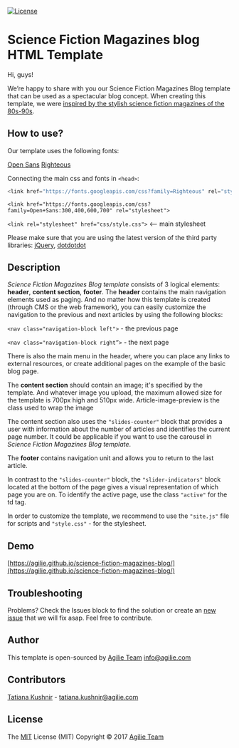[![License](https://img.shields.io/github/license/mashape/apistatus.svg)](https://github.com/agilie/Rails-Application-Template)

# Science Fiction Magazines blog HTML Template

Hi, guys!

We’re happy to share with you our Science Fiction Magazines Blog template that can be used as a spectacular blog concept. When creating this template, we were [inspired by the stylish science fiction magazines of the 80s-90s](https://dribbble.com/shots/3453444-Blog). 

## How to use?
Our template uses the following fonts:

[Open Sans](https://fonts.google.com/specimen/Open+Sans?selection.family=Open+Sans)
[Righteous](https://fonts.google.com/specimen/Righteous)

Connecting the main css and fonts in `<head>`:

```javascript
<link href="https://fonts.googleapis.com/css?family=Righteous" rel="stylesheet">
```

`<link href="https://fonts.googleapis.com/css?family=Open+Sans:300,400,600,700" rel="stylesheet">`

`<link rel="stylesheet" href="css/style.css">`  <—- main stylesheet

Please make sure that you are using the latest version  of the third party libraries:
[jQuery](https://cdnjs.com/libraries/jquery/),
[dotdotdot](http://dotdotdot.frebsite.nl/)

## Description

*Science Fiction Magazines Blog template* consists of 3 logical elements: **header**, **content section**, **footer**.
The **header** contains the main navigation elements used as paging. And no matter how this template is created (through CMS or the web framework), you can easily customize the navigation to the previous and next articles by using the following blocks:

`<nav class="navigation-block left">` - the previous page

`<nav class="navigation-block right”>` - the next page

There is also the main menu in the header, where you can place any links to external resources, or create additional pages on the example of the basic blog page.

The **content section** should contain an image; it's specified by the template. And whatever image you upload, the maximum allowed size for the template is 700px high and 510px wide. Article-image-preview is the class used to wrap the image

The content section also uses the `"slides-counter"` block that provides a user with information about the number of articles and identifies the current page number. It could be applicable if you want to use the carousel in *Science Fiction Magazines Blog template*.

The **footer** contains navigation unit and allows you to return to the last article.

In contrast to the `"slides-counter"` block, the `"slider-indicators"` block located at the bottom of the page gives a visual representation of which page you are on. To identify the active page, use the class `"active"` for the td tag.

In order to customize the template, we recommend to use the `"site.js"` file for scripts and `"style.css"` - for the stylesheet.

## Demo
[https://agilie.github.io/science-fiction-magazines-blog/](https://agilie.github.io/science-fiction-magazines-blog/)

## Troubleshooting
Problems? Check the Issues block to find the solution or create an [new issue](https://github.com/agilie/science-fiction-magazines-blog/issues) that we will fix asap. Feel free to contribute.

## Author
This template is open-sourced by [Agilie Team](https://agilie.com/en/index) <a href="mailto:info@agilie.com">info@agilie.com</a>

## Contributors
[Tatiana Kushnir](https://github.com/tatiana-kushnir-89) - <a href="mailto:tatiana.kushnir@agilie.com">tatiana.kushnir@agilie.com</a>

## License

The <a href="/agilie/Bouncing-Carousel/blob/master/LICENSE.MD">MIT</a> License (MIT) Copyright © 2017 [Agilie Team](https://agilie.com/en/index)


